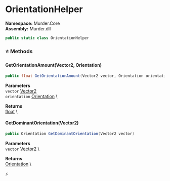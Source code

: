# OrientationHelper

**Namespace:** Murder.Core \
**Assembly:** Murder.dll

```csharp
public static class OrientationHelper
```

### ⭐ Methods
#### GetOrientationAmount(Vector2, Orientation)
```csharp
public float GetOrientationAmount(Vector2 vector, Orientation orientation)
```

**Parameters** \
`vector` [Vector2](https://docs.monogame.net/api/Microsoft.Xna.Framework.Vector2.html) \
`orientation` [Orientation](../../Murder/Core/Orientation.html) \

**Returns** \
[float](https://learn.microsoft.com/en-us/dotnet/api/System.Single?view=net-7.0) \

#### GetDominantOrientation(Vector2)
```csharp
public Orientation GetDominantOrientation(Vector2 vector)
```

**Parameters** \
`vector` [Vector2](https://docs.monogame.net/api/Microsoft.Xna.Framework.Vector2.html) \

**Returns** \
[Orientation](../../Murder/Core/Orientation.html) \



⚡